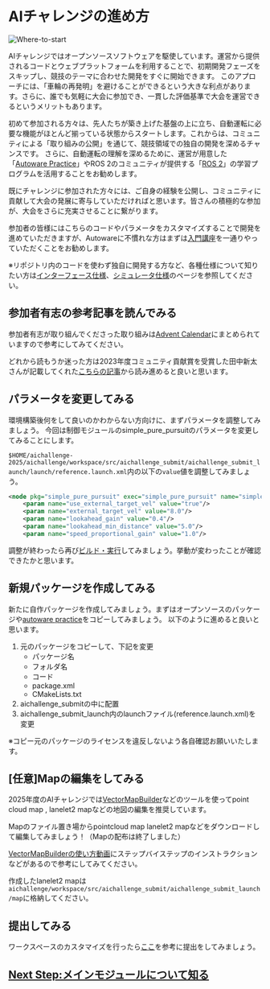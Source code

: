 # AIチャレンジの進め方

![Where-to-start](./images/where-to-start.drawio.svg)

AIチャレンジではオープンソースソフトウェアを駆使しています。運営から提供されるコードとウェブプラットフォームを利用することで、初期開発フェーズをスキップし、競技のテーマに合わせた開発をすぐに開始できます。
このアプローチには、「車輪の再発明」を避けることができるという大きな利点があります。さらに、誰でも気軽に大会に参加でき、一貫した評価基準で大会を運営できるというメリットもあります。

初めて参加される方々は、先人たちが築き上げた基盤の上に立ち、自動運転に必要な機能がほとんど揃っている状態からスタートします。これからは、コミュニティによる「取り組みの公開」を通じて、競技領域での独自の開発を深めるチャンスです。
さらに、自動運転の理解を深めるために、運営が用意した「[Autoware Practice](../course/index.ja.md)」やROS 2のコミュニティが提供する「[ROS 2](https://docs.ros.org/en/humble/Tutorials.html)」の学習プログラムを活用することをお勧めします。

既にチャレンジに参加された方々には、ご自身の経験を公開し、コミュニティに貢献して大会の発展に寄与していただければと思います。皆さんの積極的な参加が、大会をさらに充実させることに繋がります。

<!-- ※AIチャレンジで開発する上でベースとなるソースコードは[大会用リポジトリ](https://github.com/AutomotiveAIChallenge/aichallenge-2025/tree/main/aichallenge/workspace/src/aichallenge_submit)内で提供されています。 -->

参加者の皆様にはこちらのコードやパラメータをカスタマイズすることで開発を進めていただきますが、Autowareに不慣れな方はまずは[入門講座](../course/index.ja.md)を一通りやっていただくことをお勧めします。

※リポジトリ内のコードを使わず独自に開発する方など、各種仕様について知りたい方は[インターフェース仕様](../specifications/interface.ja.md)、[シミュレータ仕様](../specifications/simulator.ja.md)のページを参照してください。

## 参加者有志の参考記事を読んでみる

参加者有志が取り組んでくださった取り組みは[Advent Calendar](https://qiita.com/advent-calendar/2023/jidounten-ai)にまとめられていますので参考にしてみてください。

どれから読もうか迷った方は2023年度コミュニティ貢献賞を受賞した田中新太さんが記載してくれた[こちらの記事](https://qiita.com/Arata-stu/items/4b03772348dca4f7ef89)から読み進めると良いと思います。

## パラメータを変更してみる

環境構築後何をして良いのかわからない方向けに、まずパラメータを調整してみましょう。
今回は制御モジュールのsimple_pure_pursuitのパラメータを変更してみることにします。

`$HOME/aichallenge-2025/aichallenge/workspace/src/aichallenge_submit/aichallenge_submit_launch/launch/reference.launch.xml`内の以下の`value`値を調整してみましょう。

```xml
<node pkg="simple_pure_pursuit" exec="simple_pure_pursuit" name="simple_pure_pursuit_node" output="screen">
    <param name="use_external_target_vel" value="true"/>
    <param name="external_target_vel" value="8.0"/>
    <param name="lookahead_gain" value="0.4"/>
    <param name="lookahead_min_distance" value="5.0"/>
    <param name="speed_proportional_gain" value="1.0"/>
```

調整が終わったら再び[ビルド・実行](../setup/build-docker.ja.md)してみましょう。挙動が変わったことが確認できたかと思います。

## 新規パッケージを作成してみる

新たに自作パッケージを作成してみましょう。まずはオープンソースのパッケージや[autoware practice](https://github.com/AutomotiveAIChallenge/autoware-practice)をコピーしてみましょう。
以下のように進めると良いと思います。

1. 元のパッケージをコピーして、下記を変更
    - パッケージ名
    - フォルダ名
    - コード
    - package.xml
    - CMakeLists.txt
2. aichallenge_submitの中に配置
3. aichallenge_submit_launch内のlaunchファイル(reference.launch.xml)を変更

※コピー元のパッケージのライセンスを違反しないよう各自確認お願いいたします。

## [任意]Mapの編集をしてみる

2025年度のAIチャレンジでは[VectorMapBuilder](https://tools.tier4.jp/feature/vector_map_builder_ll2/)などのツールを使ってpoint cloud map , lanelet2 mapなどの地図の編集を推奨しています。

Mapのファイル置き場からpointcloud map lanelet2 mapなどをダウンロードして編集してみましょう！（Mapの配布は終了しました）

[VectorMapBuilderの使い方動画](https://www.youtube.com/watch?v=GvZr707TmuM)にステップバイステップのインストラクションなどがあるので参考にしてみてください。

作成したlanelet2 mapは`aichallenge/workspace/src/aichallenge_submit/aichallenge_submit_launch/map`に格納してください。

## 提出してみる

ワークスペースのカスタマイズを行ったら[ここ](../preliminaries/submission.ja.md)を参考に提出をしてみましょう。

## [Next Step:メインモジュールについて知る](./main-module.ja.md)

